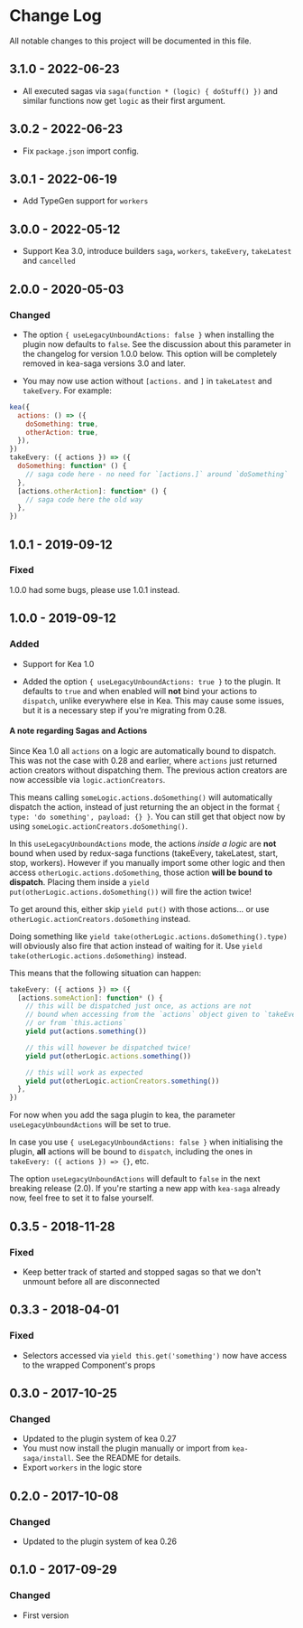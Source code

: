 # Change Log

All notable changes to this project will be documented in this file.

## 3.1.0 - 2022-06-23
- All executed sagas via `saga(function * (logic) { doStuff() })` and similar functions now get `logic` as their first argument.

## 3.0.2 - 2022-06-23
- Fix `package.json` import config.

## 3.0.1 - 2022-06-19

- Add TypeGen support for `workers`

## 3.0.0 - 2022-05-12

- Support Kea 3.0, introduce builders `saga`, `workers`, `takeEvery`, `takeLatest` and `cancelled`

## 2.0.0 - 2020-05-03

### Changed

- The option `{ useLegacyUnboundActions: false }` when installing the plugin now defaults to `false`.
  See the discussion about this parameter in the changelog for version 1.0.0 below.
  This option will be completely removed in kea-saga versions 3.0 and later.

- You may now use action without `[actions.` and `]` in `takeLatest` and `takeEvery`. For example:

```js
kea({
  actions: () => ({
    doSomething: true,
    otherAction: true,
  }),
})
takeEvery: ({ actions }) => ({
  doSomething: function* () {
    // saga code here - no need for `[actions.]` around `doSomething`
  },
  [actions.otherAction]: function* () {
    // saga code here the old way
  },
})
```

## 1.0.1 - 2019-09-12

### Fixed

1.0.0 had some bugs, please use 1.0.1 instead.

## 1.0.0 - 2019-09-12

### Added

- Support for Kea 1.0

- Added the option `{ useLegacyUnboundActions: true }` to the plugin. It defaults to `true` and when enabled will **not** bind your actions to `dispatch`, unlike everywhere else in Kea. This may cause some issues, but it is a necessary step if you're migrating from 0.28.

#### A note regarding Sagas and Actions

Since Kea 1.0 all `actions` on a logic are automatically bound to dispatch. This was not the case with 0.28 and earlier, where `actions` just returned action creators without dispatching them. The previous action creators are now accessible via `logic.actionCreators`.

This means calling `someLogic.actions.doSomething()` will automatically dispatch the action, instead of just returning the an object in the format `{ type: 'do something', payload: {} }`. You can still get that object now by using `someLogic.actionCreators.doSomething()`.

In this `useLegacyUnboundActions` mode, the actions _inside a logic_ are **not** bound when used by redux-saga functions (takeEvery, takeLatest, start, stop, workers). However if you manually import some other logic and then access `otherLogic.actions.doSomething`, those action **will be bound to dispatch**. Placing them inside a `yield put(otherLogic.actions.doSomething())` will fire the action twice!

To get around this, either skip `yield put()` with those actions... or use `otherLogic.actionCreators.doSomething` instead.

Doing something like `yield take(otherLogic.actions.doSomething().type)` will obviously also fire that action instead of waiting for it. Use `yield take(otherLogic.actions.doSomething)` instead.

This means that the following situation can happen:

```js
takeEvery: ({ actions }) => ({
  [actions.someAction]: function* () {
    // this will be dispatched just once, as actions are not
    // bound when accessing from the `actions` object given to `takeEvery`
    // or from `this.actions`
    yield put(actions.something())

    // this will however be dispatched twice!
    yield put(otherLogic.actions.something())

    // this will work as expected
    yield put(otherLogic.actionCreators.something())
  },
})
```

For now when you add the saga plugin to kea, the parameter `useLegacyUnboundActions` will be set to true.

In case you use `{ useLegacyUnboundActions: false }` when initialising the plugin, **all** actions will be bound
to `dispatch`, including the ones in `takeEvery: ({ actions }) => {}`, etc.

The option `useLegacyUnboundActions` will default to `false` in the next breaking release (2.0). If you're
starting a new app with `kea-saga` already now, feel free to set it to false yourself.

## 0.3.5 - 2018-11-28

### Fixed

- Keep better track of started and stopped sagas so that we don't unmount before all are disconnected

## 0.3.3 - 2018-04-01

### Fixed

- Selectors accessed via `yield this.get('something')` now have access to the wrapped Component's props

## 0.3.0 - 2017-10-25

### Changed

- Updated to the plugin system of kea 0.27
- You must now install the plugin manually or import from `kea-saga/install`. See the README for details.
- Export `workers` in the logic store

## 0.2.0 - 2017-10-08

### Changed

- Updated to the plugin system of kea 0.26

## 0.1.0 - 2017-09-29

### Changed

- First version
